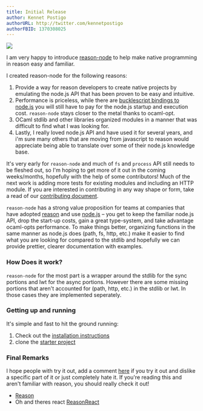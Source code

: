 ```yaml
---
title: Initial Release
author: Kennet Postigo
authorURL: http://twitter.com/kennetpostigo
authorFBID: 1370308025
---
```


![](/reason-node/img/slash-introducing.png)

I am very happy to introduce [reason-node](https://github.com/kennetpostigo/reason-node) to help make native programming in reason easy and familiar.

I created reason-node for the following reasons:

1. Provide a way for reason developers to create native projects by emulating the node.js API that has been proven to be easy and intuitive.
2. Performance is priceless, while there are [bucklescript bindings to node.js](https://github.com/reasonml-community/bs-node) you will still have to pay for the node.js startup and execution cost. `reason-node` stays closer to the metal thanks to ocaml-opt.
3. OCaml stdlib and other libraries organized modules in a manner that was difficult to find what I was looking for.
4. Lastly, I really loved node.js API and have used it for several years, and i'm sure many others that are moving from javascript to reason would appreciate being able to translate over some of their node.js knowledge base.

It's very early for `reason-node` and much of `fs` and `process` API still needs to be fleshed out, so I'm hoping to get more of it out in the coming weeks/months, hopefully with the help of some contributors! Much of the next work is adding more tests for existing modules and including an HTTP module. If you are interested in contributing in any way shape or form, take a read of our [contributing document](https://github.com/kennetpostigo/reason-node/blob/master/CONTRIBUTING.md).

`reason-node` has a strong value proposition for teams at companies that have adopted [reason](reasonml.github.io) and use [node.js](nodejs.org) – you get to keep the familiar node.js API, drop the start-up costs, gain a great type-system, and take advantage ocaml-opts performance. To make things better, organizing functions in the same manner as node.js does (path, fs, http, etc.) make it easier to find what you are looking for compared to the stdlib and hopefully we can provide prettier, clearer documentation with examples.

### How Does it work?

`reason-node` for the most part is a wrapper around the stdlib for the sync portions and lwt for the async portions. However there are some missing portions that aren't accounted for (path, http, etc.) in the stdlib or lwt. In those cases they are implemented seperately.

### Getting up and running

It's simple and fast to hit the ground running:

1. Check out the [installation instructions](https://kennetpostigo.github.io/reason-node/docs/installation.html)
2. clone the [starter project](https://github.com/kennetpostigo/reason-node-starter)

### Final Remarks

I hope people with try it out, add a comment [here]() if you try it out and dislike a specific part of it or just completely hate it. If you're reading this and aren't familiar with reason, you should really check it out!

* [Reason](https://reasonml.github.io/)
* Oh and theres react [ReasonReact](https://reasonml.github.io/reason-react)
